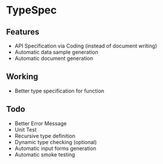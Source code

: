 TypeSpec
========

Features
--------

- API Specification via Coding (instead of document writing)
- Automatic data sample generation
- Automatic document generation

Working
-------

- Better type specification for function

Todo
----

- Better Error Message
- Unit Test
- Recursive type definition
- Dynamic type checking (optional)
- Automatic input forms generation
- Automatic smoke testing

